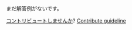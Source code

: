 
まだ解答例がないです。

[コントリビュートしませんか](https://github.com/BFEdev/BFE.dev-solutions/blob/main/css/holy-grail-layout_ja.md)?  [Contribute guideline](https://github.com/BFEdev/BFE.dev-solutions#how-to-contribute)
